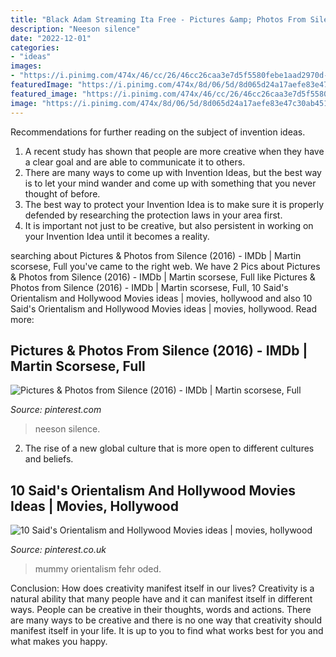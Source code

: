 ```yaml
---
title: "Black Adam Streaming Ita Free - Pictures &amp; Photos From Silence (2016)"
description: "Neeson silence"
date: "2022-12-01"
categories:
- "ideas"
images:
- "https://i.pinimg.com/474x/46/cc/26/46cc26caa3e7d5f5580febe1aad2970d--silence-movie--silence-film.jpg"
featuredImage: "https://i.pinimg.com/474x/8d/06/5d/8d065d24a17aefe83e47c30ab451f36c--the-mummy-hollywood.jpg"
featured_image: "https://i.pinimg.com/474x/46/cc/26/46cc26caa3e7d5f5580febe1aad2970d--silence-movie--silence-film.jpg"
image: "https://i.pinimg.com/474x/8d/06/5d/8d065d24a17aefe83e47c30ab451f36c--the-mummy-hollywood.jpg"
---
```



Recommendations for further reading on the subject of invention ideas.
1. A recent study has shown that people are more creative when they have a clear goal and are able to communicate it to others.
2. There are many ways to come up with Invention Ideas, but the best way is to let your mind wander and come up with something that you never thought of before. 
3. The best way to protect your Invention Idea is to make sure it is properly defended by researching the protection laws in your area first. 
4. It is important not just to be creative, but also persistent in working on your Invention Idea until it becomes a reality.

	

		
searching about Pictures &amp; Photos from Silence (2016) - IMDb | Martin scorsese, Full you've came to the right web. We have 2 Pics about Pictures &amp; Photos from Silence (2016) - IMDb | Martin scorsese, Full like Pictures &amp; Photos from Silence (2016) - IMDb | Martin scorsese, Full, 10 Said&#039;s Orientalism and Hollywood Movies ideas | movies, hollywood and also 10 Said&#039;s Orientalism and Hollywood Movies ideas | movies, hollywood. Read more:
		
    
## Pictures &amp; Photos From Silence (2016) - IMDb | Martin Scorsese, Full

<img loading=lazy src="https://i.pinimg.com/474x/46/cc/26/46cc26caa3e7d5f5580febe1aad2970d--silence-movie--silence-film.jpg" onerror="this.onerror=null;this.src='https://tse4.mm.bing.net/th?id=OIP.KsJcC0dsYUvrnQT-lBoLsgDAEs&amp;pid=15.1';" alt="Pictures &amp; Photos from Silence (2016) - IMDb | Martin scorsese, Full">

_Source: pinterest.com_

>neeson silence. 

	

2. The rise of a new global culture that is more open to different cultures and beliefs. 

    
## 10 Said&#039;s Orientalism And Hollywood Movies Ideas | Movies, Hollywood

<img loading=lazy src="https://i.pinimg.com/474x/8d/06/5d/8d065d24a17aefe83e47c30ab451f36c--the-mummy-hollywood.jpg" onerror="this.onerror=null;this.src='https://tse3.mm.bing.net/th?id=OIP.XujHVgeavJxJ5oiubHxi8QAAAA&amp;pid=15.1';" alt="10 Said&#039;s Orientalism and Hollywood Movies ideas | movies, hollywood">

_Source: pinterest.co.uk_

>mummy orientalism fehr oded. 

	

Conclusion: How does creativity manifest itself in our lives?
Creativity is a natural ability that many people have and it can manifest itself in different ways. People can be creative in their thoughts, words and actions. There are many ways to be creative and there is no one way that creativity should manifest itself in your life. It is up to you to find what works best for you and what makes you happy.

